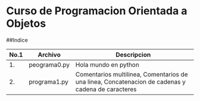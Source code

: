 # Curso de Programacion Orientada a Objetos

##Indice

|No.1|Archivo|Descripcion|
|--|--|--|
|1.|peograma0.py|Hola mundo en python|
|2.|programa1.py|Comentarios multilinea, Comentarios de una linea, Concatenacion de cadenas y cadena de caracteres|